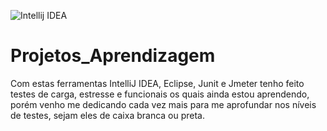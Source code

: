 ![Intellij IDEA](https://resources.jetbrains.com/storage/products/intellij-idea/img/meta/intellij-idea_logo_300x300.png)


# Projetos_Aprendizagem

Com estas ferramentas IntelliJ IDEA, Eclipse, Junit e Jmeter tenho feito testes de carga, estresse e funcionais os quais ainda estou aprendendo, porém venho me dedicando cada vez mais para me aprofundar nos níveis de testes, sejam eles de caixa branca ou preta.
